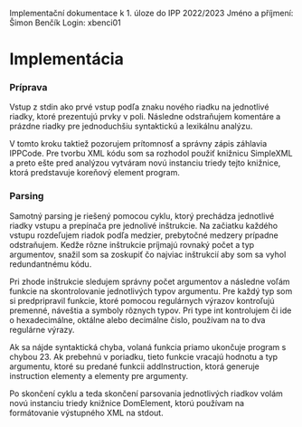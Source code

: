 Implementační dokumentace k 1. úloze do IPP 2022/2023
Jméno a příjmení: Šimon Benčík
Login: xbenci01

# Implementácia
### Príprava
Vstup z stdin ako prvé vstup podľa znaku nového riadku na jednotlivé riadky, ktoré prezentujú prvky v poli. Následne odstraňujem komentáre a prázdne riadky pre jednoduchšiu syntaktickú a lexikálnu analýzu. 

V tomto kroku taktiež pozorujem prítomnosť a správny zápis záhlavia IPPCode. Pre tvorbu XML kódu som sa rozhodol použiť knižnicu SimpleXML a preto ešte pred analýzou vytváram novú instanciu triedy tejto knižnice, ktorá predstavuje koreňový element program.

### Parsing
Samotný parsing je riešený pomocou cyklu, ktorý prechádza jednotlivé riadky vstupu a prepínača pre jednolivé inštrukcie. Na začiatku každého vstupu rozdeľujem riadok podľa medzier, prebytočné medzery prípadne odstraňujem. Kedže rôzne inštrukcie príjmajú rovnaký počet a typ argumentov, snažil som sa zoskupiť čo najviac inštrukcií aby som sa vyhol redundantnému kódu. 

Pri zhode inštrukcie sledujem správny počet argumentov a následne voľám funkcie na skontrolovanie jednotlivých typov argumentu. Pre každý typ som si predpripravil funkcie, ktoré pomocou regulárnych výrazov kontroľujú premenné, náveštia a symboly rôznych typov. Pri type int kontrolujem či ide o hexadecimálne, oktálne alebo decimálne čislo, používam na to dva regulárne výrazy. 

Ak sa nájde syntaktická chyba, volaná funkcia priamo ukončuje program s chybou 23. Ak prebehnú v poriadku, tieto funkcie vracajú hodnotu a typ argumentu, ktoré su predané funkcii addInstruction, ktorá generuje instruction elementy a elementy pre argumenty.

Po skončení cyklu a teda skončení parsovania jednotlivých riadkov volám novú instanciu triedy knižnice DomElement, ktorú používam na formátovanie výstupného XML na stdout.


